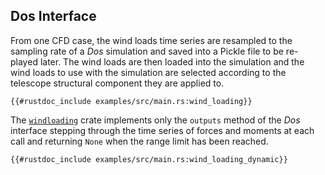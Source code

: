 ## Dos Interface

From one CFD case, the wind loads time series are resampled to the sampling rate of a *Dos* simulation and saved into a Pickle file to be re-played later.
The wind loads are then loaded into the simulation and the wind loads to use with the simulation are selected according to the telescope structural component they are applied to.
```rust,ignore
{{#rustdoc_include examples/src/main.rs:wind_loading}}
```

The [`windloading`](https://rconan.github.io/windloading) crate implements only the `outputs` method of the *Dos* interface stepping through the time series of forces and moments at each call and returning `None` when the range limit has been reached.
```rust,ignore
{{#rustdoc_include examples/src/main.rs:wind_loading_dynamic}}
```

